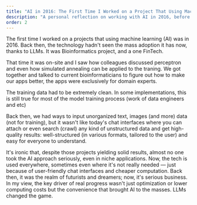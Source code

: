 ```yaml
---
title: "AI in 2016: The First Time I Worked on a Project That Using Machine Learning"
description: "A personal reflection on working with AI in 2016, before the LLM revolution. Exploring how AI has evolved from specialized applications to becoming accessible to everyone through user-friendly interfaces."
order: 2
---
```


The first time I worked on a projects that using machine learning (AI) was in 2016. Back then, the technology hadn't seen the mass adoption it has now, thanks to LLMs. It was Bioinformatics project, and a one FinTech.

That time it was on-site and I saw how colleagues discussed perceptron and even how simulated annealing can be applied to the traning. We got together and talked to current bioinformaticians to figure out how to make our apps better, the apps were exclusively for domain experts.

The training data had to be extremely clean. In some implementations, this is still true for most of the model training process (work of data engineers and etc)

Back then, we had ways to input unorganized text, images (and more) data (not for training), but it wasn't like today's chat interfaces where you can attach or even search (crawl) any kind of unstructured data and get high-quality results: well-structured (in various formats, tailored to the user) and easy for everyone to understand.

It's ironic that, despite those projects yielding solid results, almost no one took the AI approach seriously, even in niche applications. Now, the tech is used everywhere, sometimes even where it's not really needed — just because of user-friendly chat interfaces and cheaper computation. Back then, it was the realm of futurists and dreamers; now, it's serious business. In my view, the key driver of real progress wasn't just optimization or lower computing costs but the convenience that brought AI to the masses. LLMs changed the game.
